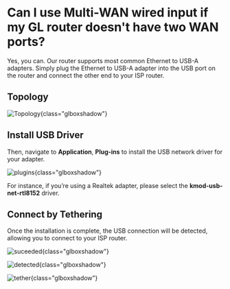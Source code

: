 # Can I use Multi-WAN wired input if my GL router doesn't have two WAN ports?

Yes, you can. Our router supports most common Ethernet to USB-A adapters. Simply plug the Ethernet to USB-A adapter into the USB port on the router and connect the other end to your ISP router.

## Topology

![Topology](https://static.gl-inet.com/docs/router/en/4/tutorials/multiwan_wire/adaptor.png){class="glboxshadow"}

## Install USB Driver

Then, navigate to **Application**, **Plug-ins** to install the USB network driver for your adapter. 

![plugins](https://static.gl-inet.com/docs/router/en/4/tutorials/multiwan_wire/plugins_usb.png){class="glboxshadow"}

For instance, if you’re using a Realtek adapter, please select the **kmod-usb-net-rtl8152** driver. 

## Connect by Tethering

Once the installation is complete, the USB connection will be detected, allowing you to connect to your ISP router.

![suceeded](https://static.gl-inet.com/docs/router/en/4/tutorials/multiwan_wire/suceeded.png){class="glboxshadow"}

![detected](https://static.gl-inet.com/docs/router/en/4/tutorials/multiwan_wire/detected.png){class="glboxshadow"}

![tether](https://static.gl-inet.com/docs/router/en/4/tutorials/multiwan_wire/tether.png){class="glboxshadow"}
